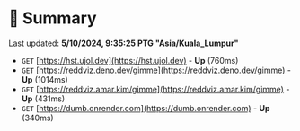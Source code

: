 # 📖 Summary
Last updated: **5/10/2024, 9:35:25 PTG "Asia/Kuala_Lumpur"**

- `GET` [https://hst.ujol.dev](https://hst.ujol.dev) - **Up** (760ms)
- `GET` [https://reddviz.deno.dev/gimme](https://reddviz.deno.dev/gimme) - **Up** (1014ms)
- `GET` [https://reddviz.amar.kim/gimme](https://reddviz.amar.kim/gimme) - **Up** (431ms)
- `GET` [https://dumb.onrender.com](https://dumb.onrender.com) - **Up** (340ms)
